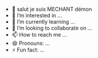 - 👋 salut je suis MECHANT démon 
- 👀 I’m interested in ...
- 🌱 I’m currently learning ...
- 💞️ I’m looking to collaborate on ...
- 📫 How to reach me ...
- 😄 Pronouns: ...
- ⚡ Fun fact: ...

<!---
Méchant démon/MECHANT démon is a ✨ special ✨ repository because its `README.md` (this file) appears on your GitHub profile.
You can click the Preview link to take a look at your changes.
--->
